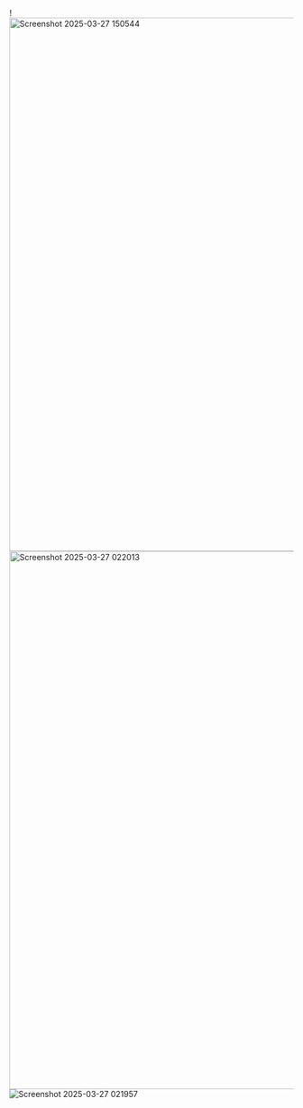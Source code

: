 !<img width="946" alt="Screenshot 2025-03-27 150544" src="https://github.com/user-attachments/assets/0395c489-cfa5-4011-a8b7-c2642d2a7080" />
<img width="954" alt="Screenshot 2025-03-27 022013" src="https://github.com/user-attachments/assets/69260e5e-086e-40c6-bd81-fb0f37f0418f" />
![Screenshot 2025-03-27 021957](https://github.com/user-attachments/assets/55d7ba7d-14c7-4f56-8354-0acfd9fab8a1)









